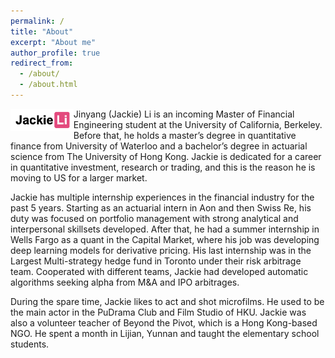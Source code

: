 ```yaml
---
permalink: /
title: "About"
excerpt: "About me"
author_profile: true
redirect_from:
  - /about/
  - /about.html
---
```


<img src="https://github.com/jackieli19/jackieli19.github.io/blob/master/images/logobyLilia.png" alt="Logo designed by Lilia" style="width: 20%; float: left"> Jinyang (Jackie) Li is an incoming Master of Financial Engineering student at the University of California, Berkeley. Before that, he holds a master’s degree in quantitative finance from University of Waterloo and a bachelor’s degree in actuarial science from The University of Hong Kong. Jackie is dedicated for a career in quantitative investment, research or trading, and this is the reason he is moving to US for a larger market.

Jackie has multiple internship experiences in the financial industry for the past 5 years. Starting as an actuarial intern in Aon and then Swiss Re, his duty was focused on portfolio management with strong analytical and interpersonal skillsets developed. After that, he had a summer internship in Wells Fargo as a quant in the Capital Market, where his job was developing deep learning models for derivative pricing. His last internship was in the Largest Multi-strategy hedge fund in Toronto under their risk arbitrage team. Cooperated with different teams, Jackie had developed automatic algorithms seeking alpha from M&A and IPO arbitrages.

During the spare time, Jackie likes to act and shot microfilms. He used to be the main actor in the PuDrama Club and Film Studio of HKU. Jackie was also a volunteer teacher of Beyond the Pivot, which is a Hong Kong-based NGO. He spent a month in Lijian, Yunnan and taught the elementary school students.
